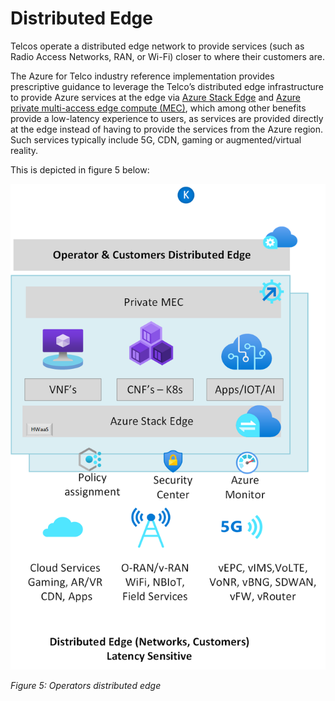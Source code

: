 # Distributed Edge

Telcos operate a distributed edge network to provide services (such as Radio Access Networks, RAN, or Wi-Fi) closer to where their customers are.

The Azure for Telco industry reference implementation provides prescriptive guidance to leverage the Telco’s distributed edge infrastructure to provide Azure services at the edge via [Azure Stack Edge](https://docs.microsoft.com/azure/databox-online/) and [Azure private multi-access edge compute (MEC)](https://docs.microsoft.com/azure/private-multi-access-edge-compute-mec/overview), which among other benefits provide a low-latency experience to users, as services are provided directly at the edge instead of having to provide the services from the Azure region. Such services typically include 5G, CDN, gaming or augmented/virtual reality.

This is depicted in figure 5 below:

![Figure 5: Distributed edge](./telco-industry-edge.png)

_Figure 5: Operators distributed edge_
